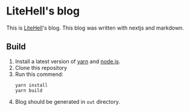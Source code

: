 # LiteHell's blog
This is [LiteHell](https://github.com/LiteHell)'s blog. This blog was written with nextjs and markdown.

## Build
1. Install a latest version of [yarn](https://yarnpkg.com) and [node.js](https://nodejs.org).
1. Clone this repository
1. Run this commend: 
   ```
   yarn install
   yarn build
   ```
1. Blog should be generated in `out` directory.